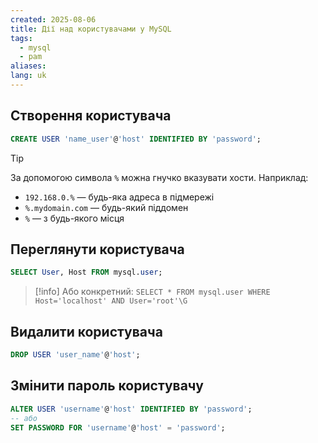 ```yaml
---
created: 2025-08-06
title: Дії над користувачами у MySQL
tags:
  - mysql
  - pam
aliases: 
lang: uk
---
```

## Створення користувача

```sql
CREATE USER 'name_user'@'host' IDENTIFIED BY 'password';
```

> [!tip]
> За допомогою символа `%` можна гнучко вказувати хости. Наприклад:
> - `192.168.0.%` — будь-яка адреса в підмережі
> - `%.mydomain.com` — будь-який піддомен
> - `%` — з будь-якого місця

## Переглянути користувача

```sql
SELECT User, Host FROM mysql.user;
```

> [!info] Або конкретний: `SELECT * FROM mysql.user WHERE Host='localhost' AND User='root'\G`

## Видалити користувача

```sql
DROP USER 'user_name'@'host';
```


## Змінити пароль користувачу

```sql
ALTER USER 'username'@'host' IDENTIFIED BY 'password';
-- або
SET PASSWORD FOR 'username'@'host' = 'password';
```


